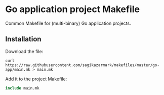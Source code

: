 # Go application project Makefile

Common Makefile for (multi-binary) Go application projects.


## Installation

Download the file:

```shell
curl https://raw.githubusercontent.com/sagikazarmark/makefiles/master/go-app/main.mk > main.mk
```

Add it to the project Makefile:

```Makefile
include main.mk
```
